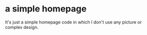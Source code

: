 # a simple homepage
It's just a simple homepage code in which I don't use any picture or complex design.
